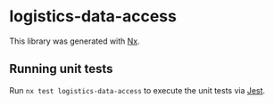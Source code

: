 # logistics-data-access

This library was generated with [Nx](https://nx.dev).

## Running unit tests

Run `nx test logistics-data-access` to execute the unit tests via [Jest](https://jestjs.io).
